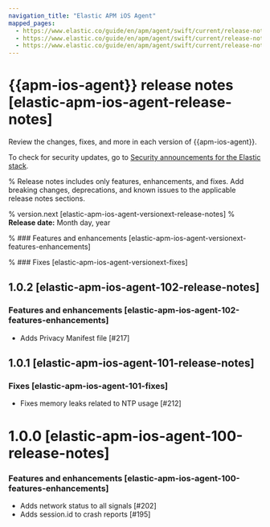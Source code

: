 ```yaml
---
navigation_title: "Elastic APM iOS Agent"
mapped_pages:
  - https://www.elastic.co/guide/en/apm/agent/swift/current/release-notes-v1.0.2.html
  - https://www.elastic.co/guide/en/apm/agent/swift/current/release-notes-v1.0.1.html
  - https://www.elastic.co/guide/en/apm/agent/swift/current/release-notes-v1.0.0.html
---
```


# {{apm-ios-agent}} release notes [elastic-apm-ios-agent-release-notes]

Review the changes, fixes, and more in each version of {{apm-ios-agent}}. 

To check for security updates, go to [Security announcements for the Elastic stack](https://discuss.elastic.co/c/announcements/security-announcements/31).

% Release notes includes only features, enhancements, and fixes. Add breaking changes, deprecations, and known issues to the applicable release notes sections. 

% version.next [elastic-apm-ios-agent-versionext-release-notes]
% **Release date:** Month day, year

% ### Features and enhancements [elastic-apm-ios-agent-versionext-features-enhancements]

% ### Fixes [elastic-apm-ios-agent-versionext-fixes]

## 1.0.2 [elastic-apm-ios-agent-102-release-notes]

### Features and enhancements [elastic-apm-ios-agent-102-features-enhancements]
* Adds Privacy Manifest file [#217]

## 1.0.1 [elastic-apm-ios-agent-101-release-notes]

### Fixes [elastic-apm-ios-agent-101-fixes]
* Fixes memory leaks related to NTP usage [#212]

# 1.0.0 [elastic-apm-ios-agent-100-release-notes]

### Features and enhancements [elastic-apm-ios-agent-100-features-enhancements]
* Adds network status to all signals [#202]
* Adds session.id to crash reports [#195]
